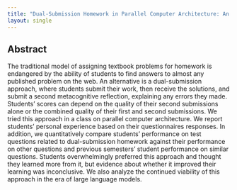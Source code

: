 ```yaml
---
title: "Dual-Submission Homework in Parallel Computer Architecture: An Exploratory Study in the Age of LLMs"
layout: single
---
```


## Abstract
The traditional model of assigning textbook problems for homework is endangered by the ability of students to find answers to almost any published problem on the web. An alternative is a dual-submission approach, where students submit their work, then receive the solutions, and submit a second metacognitive reflection, explaining any errors they made. Students’ scores can depend on the quality of their second submissions alone or the combined quality of their first and second submissions. We tried this approach in a class on parallel computer architecture. We report students’ personal experience based on their questionnaires responses. In addition, we quantitatively compare students’ performance on test questions related to dual-submission homework against their performance on other questions and previous semesters’ student performance on similar questions. Students overwhelmingly preferred this approach and thought they learned more from it, but evidence about whether it improved their learning was inconclusive. We also analyze the continued viability of this approach in the era of large language models.
